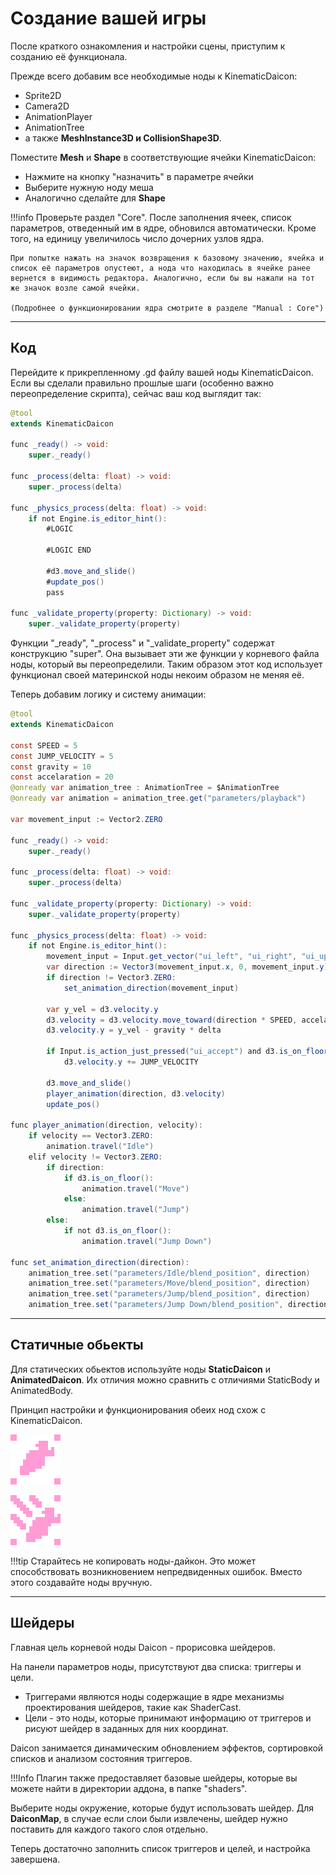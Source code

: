 # Создание вашей игры

После краткого ознакомления и настройки сцены, приступим к созданию её функционала. 

Прежде всего добавим все необходимые ноды к KinematicDaicon: 

- Sprite2D
- Camera2D
- AnimationPlayer
- AnimationTree
- а также **MeshInstance3D и CollisionShape3D**.

Поместите **Mesh** и **Shape** в соответствующие ячейки KinematicDaicon:

- Нажмите на кнопку "назначить" в параметре ячейки
- Выберите нужную ноду меша
- Аналогично сделайте для **Shape**

!!!info
	Проверьте раздел "Core". После заполнения ячеек, список параметров, отведенный им в ядре, обновился автоматически. Кроме того, на единицу увеличилось число дочерних узлов ядра. 
	
	При попытке нажать на значок возвращения к базовому значению, ячейка и список её параметров опустеют, а нода что находилась в ячейке ранее вернется в видимость редактора. Аналогично, если бы вы нажали на тот же значок возле самой ячейки.
	
	(Подробнее о функционировании ядра смотрите в разделе "Manual : Core")

---
## Код

Перейдите к прикрепленному .gd файлу вашей ноды KinematicDaicon. Если вы сделали правильно прошлые шаги (особенно важно переопределение скрипта), сейчас ваш код выглядит так:

```java
@tool
extends KinematicDaicon

func _ready() -> void:
	super._ready()

func _process(delta: float) -> void:
	super._process(delta)

func _physics_process(delta: float) -> void:
	if not Engine.is_editor_hint():
		#LOGIC
	
		#LOGIC END
	
		#d3.move_and_slide()
		#update_pos()
		pass

func _validate_property(property: Dictionary) -> void:
	super._validate_property(property)

```

Функции "_ready", "_process" и "_validate_property" содержат конструкцию "super". Она вызывает эти же функции у корневого файла ноды, который вы переопределили. Таким образом этот код использует функционал своей материнской ноды некоим образом не меняя её.

Теперь добавим логику и систему анимации:

```java
@tool
extends KinematicDaicon

const SPEED = 5
const JUMP_VELOCITY = 5
const gravity = 10
const accelaration = 20
@onready var animation_tree : AnimationTree = $AnimationTree
@onready var animation = animation_tree.get("parameters/playback")

var movement_input := Vector2.ZERO

func _ready() -> void:
	super._ready()
	
func _process(delta: float) -> void:
	super._process(delta)
	
func _validate_property(property: Dictionary) -> void:
	super._validate_property(property)

func _physics_process(delta: float) -> void:
	if not Engine.is_editor_hint():
		movement_input = Input.get_vector("ui_left", "ui_right", "ui_up", "ui_down")
		var direction := Vector3(movement_input.x, 0, movement_input.y).normalized()
		if direction != Vector3.ZERO:
			set_animation_direction(movement_input)
		
		var y_vel = d3.velocity.y
		d3.velocity = d3.velocity.move_toward(direction * SPEED, accelaration * delta)
		d3.velocity.y = y_vel - gravity * delta
		
		if Input.is_action_just_pressed("ui_accept") and d3.is_on_floor():
			d3.velocity.y += JUMP_VELOCITY
			
		d3.move_and_slide()
		player_animation(direction, d3.velocity)
		update_pos()

func player_animation(direction, velocity):
	if velocity == Vector3.ZERO:
		animation.travel("Idle")
	elif velocity != Vector3.ZERO:
		if direction:
			if d3.is_on_floor():
				animation.travel("Move")
			else:
				animation.travel("Jump")
		else:
			if not d3.is_on_floor():
				animation.travel("Jump Down")

func set_animation_direction(direction):
	animation_tree.set("parameters/Idle/blend_position", direction)
	animation_tree.set("parameters/Move/blend_position", direction)
	animation_tree.set("parameters/Jump/blend_position", direction)
	animation_tree.set("parameters/Jump Down/blend_position", direction)
```

---
## Статичные обьекты

Для статических обьектов используйте ноды **StaticDaicon** и **AnimatedDaicon**. Их отличия можно сравнить с отличиями StaticBody и AnimatedBody.

Принцип настройки и функционирования обеих нод схож с KinematicDaicon.

![static_daicon.png](../assets/images/static_daicon.png)

![animated_daicon.png](../assets/images/animated_daicon.png)

!!!tip
	Старайтесь не копировать ноды-дайкон. Это может способствовать возникновением непредвиденных ошибок.
	Вместо этого создавайте ноды вручную.

---
## Шейдеры

Главная цель корневой ноды Daicon - прорисовка шейдеров.

На панели параметров ноды, присутствуют два списка: триггеры и цели.

- Триггерами являются ноды содержащие в ядре механизмы проектирования шейдеров, такие как ShaderCast.
- Цели - это ноды, которые принимают информацию от триггеров и рисуют шейдер в заданных для них координат.

Daicon занимается динамическим обновлением эффектов, сортировкой списков и анализом состояния триггеров.

!!!Info
	Плагин также предоставляет базовые шейдеры, которые вы можете найти в директории аддона, в папке "shaders".

Выберите ноды окружение, которые будут использовать шейдер. Для **DaiconMap**, в случае если слои были извлечены, шейдер нужно поставить для каждого такого слоя отдельно.

Теперь достаточно заполнить список триггеров и целей, и настройка завершена.